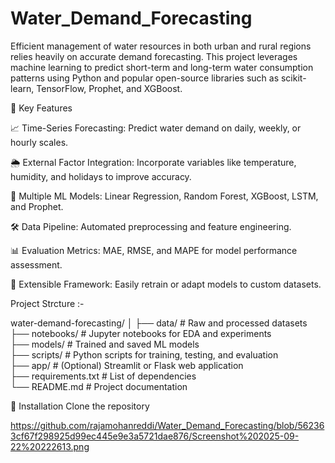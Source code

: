 # Water_Demand_Forecasting
Efficient management of water resources in both urban and rural regions relies heavily on accurate demand forecasting. This project leverages machine learning to predict short-term and long-term water consumption patterns using Python and popular open-source libraries such as scikit-learn, TensorFlow, Prophet, and XGBoost.

🔑 Key Features

📈 Time-Series Forecasting: Predict water demand on daily, weekly, or hourly scales.

🌦️ External Factor Integration: Incorporate variables like temperature, humidity, and holidays to improve accuracy.

🧠 Multiple ML Models: Linear Regression, Random Forest, XGBoost, LSTM, and Prophet.

🛠️ Data Pipeline: Automated preprocessing and feature engineering.

📊 Evaluation Metrics: MAE, RMSE, and MAPE for model performance assessment.

🧪 Extensible Framework: Easily retrain or adapt models to custom datasets.

Project Strcture :-

water-demand-forecasting/
│
├── data/           # Raw and processed datasets  
├── notebooks/      # Jupyter notebooks for EDA and experiments  
├── models/         # Trained and saved ML models  
├── scripts/        # Python scripts for training, testing, and evaluation  
├── app/            # (Optional) Streamlit or Flask web application  
├── requirements.txt # List of dependencies  
└── README.md       # Project documentation  

🔧 Installation
Clone the repository

https://github.com/rajamohanreddi/Water_Demand_Forecasting/blob/562363cf67f298925d99ec445e9e3a5721dae876/Screenshot%202025-09-22%20222613.png
